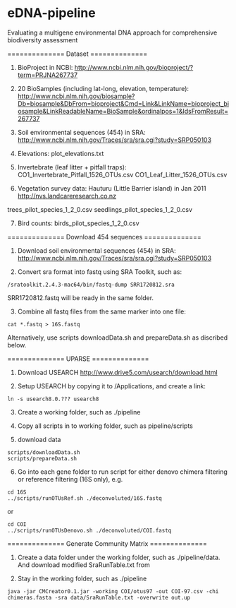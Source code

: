 # eDNA-pipeline

Evaluating a multigene environmental DNA approach for comprehensive biodiversity assessment

============== Dataset ==============

1. BioProject in NCBI:
http://www.ncbi.nlm.nih.gov/bioproject/?term=PRJNA267737

2. 20 BioSamples (including lat-long, elevation, temperature):
http://www.ncbi.nlm.nih.gov/biosample?Db=biosample&DbFrom=bioproject&Cmd=Link&LinkName=bioproject_biosample&LinkReadableName=BioSample&ordinalpos=1&IdsFromResult=267737

3. Soil environmental sequences (454) in SRA:
http://www.ncbi.nlm.nih.gov/Traces/sra/sra.cgi?study=SRP050103

4. Elevations:
plot_elevations.txt

5. Invertebrate (leaf litter + pitfall traps):
CO1_Invertebrate_Pitfall_1526_OTUs.csv
CO1_Leaf_Litter_1526_OTUs.csv


6. Vegetation survey data:
Hauturu (Little Barrier island) in Jan 2011 http://nvs.landcareresearch.co.nz

trees_pilot_species_1_2_0.csv
seedlings_pilot_species_1_2_0.csv


7. Bird counts:
birds_pilot_species_1_2_0.csv


============== Download 454 sequences ==============

1. Download soil environmental sequences (454) in SRA:
http://www.ncbi.nlm.nih.gov/Traces/sra/sra.cgi?study=SRP050103

2. Convert sra format into fastq using SRA Toolkit, such as:
```
/sratoolkit.2.4.3-mac64/bin/fastq-dump SRR1720812.sra
```
SRR1720812.fastq will be ready in the same folder.

3. Combine all fastq files from the same marker into one file:
```
cat *.fastq > 16S.fastq
```
Alternatively, use scripts downloadData.sh and prepareData.sh as discribed below.


============== UPARSE ==============

1. Download USEARCH http://www.drive5.com/usearch/download.html

2. Setup USEARCH by copying it to /Applications, and create a link:
```
ln -s usearch8.0.??? usearch8
```

3. Create a working folder, such as ./pipeline

4. Copy all scripts in to working folder, such as pipeline/scripts

5. download data
```
scripts/downloadData.sh 
scripts/prepareData.sh
```

6. Go into each gene folder to run script for either denovo chimera filtering or reference filtering (16S only), e.g.
```
cd 16S
../scripts/runOTUsRef.sh ./deconvoluted/16S.fastq 
```
or 
```
cd COI
../scripts/runOTUsDenovo.sh ./deconvoluted/COI.fastq 
```

============== Generate Community Matrix ==============

1. Create a data folder under the working folder, such as ./pipeline/data. And download modified SraRunTable.txt from 

2. Stay in the working folder, such as ./pipeline
```
java -jar CMCreator0.1.jar -working COI/otus97 -out COI-97.csv -chi chimeras.fasta -sra data/SraRunTable.txt -overwrite out.up
```




